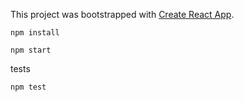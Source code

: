 This project was bootstrapped with [Create React App](https://github.com/facebookincubator/create-react-app).

```
npm install 
```
```
npm start 
```
tests
```
npm test
```
